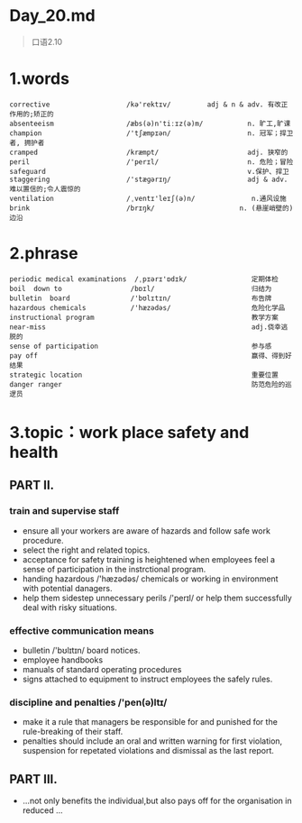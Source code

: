 # Day_20.md
> 口语2.10
# 1.words
    corrective                   /kə'rektɪv/         adj & n & adv. 有改正作用的;矫正的
    absenteeism                  /æbs(ə)n'tiːɪz(ə)m/           n. 旷工,旷课
    champion                     /'tʃæmpɪən/                   n. 冠军；捍卫者, 拥护者
    cramped                      /kræmpt/                      adj. 狭窄的
    peril                        /'perɪl/                      n. 危险；冒险
    safeguard                                                  v.保护、捍卫
    staggering                   /'stæɡərɪŋ/                   adj & adv. 难以置信的;令人震惊的
    ventilation                  /ˌventɪ'leɪʃ(ə)n/              n.通风设施
    brink                        /brɪŋk/                     n. (悬崖峭壁的)边沿

# 2.phrase
    periodic medical examinations  /ˌpɪərɪ'ɒdɪk/                定期体检
    boil  down to                 /bɒɪl/                        归结为
    bulletin  board               /'bʊlɪtɪn/                    布告牌 
    hazardous chemicals           /'hæzədəs/                    危险化学品
    instructional program                                       教学方案
    near-miss                                                   adj.侥幸逃脱的
    sense of participation                                      参与感
    pay off                                                     赢得、得到好结果
    strategic location                                          重要位置
    danger ranger                                               防范危险的巡逻员

# 3.topic：work place safety and health
## PART II.
### train and supervise staff
- ensure all your workers are aware of hazards and follow safe
work procedure.
- select the right and related topics.
- acceptance for safety training is heightened when employees
feel a sense
of participation
in the instrctional
program. 
- handing hazardous /'hæzədəs/ chemicals or working in environment with
potential danagers.
- help them sidestep unnecessary perils /'perɪl/ or help them 
successfully
deal with risky situations.

### effective communication means
- bulletin /'bʊlɪtɪn/ board notices.
- employee handbooks
- manuals of standard operating procedures 
- signs attached to equipment to instruct employees the safely rules.

### discipline and penalties /'pen(ə)ltɪ/
- make it a rule that managers be responsible for and punished for the
rule-breaking of their staff.
- penalties should include an oral and written warning for
first violation,
suspension for 
repetated violations
and dismissal as the 
last report.

## PART III.
- ...not only benefits the individual,but also pays off for
the organisation
in reduced ...






